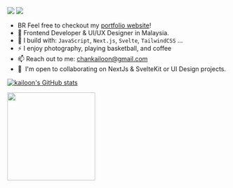 
[<img src="https://img.shields.io/badge/github-%2312100E.svg?&style=for-the-badge&logo=github&logoColor=white&color=black" />](https://github.com/kailoon)
[<img src="https://img.shields.io/badge/linkedin-%230077B5.svg?&style=for-the-badge&logo=linkedin&logoColor=white" />](https://www.linkedin.com/in/kailoon/)

- BR Feel free to checkout my [portfolio website](https://kailoon.com/)!
- 🏢 Frontend Developer & UI/UX Designer in Malaysia.
- 🧰 I build with: `JavaScript`, `Next.js`, `Svelte`, `TailwindCSS` ...
- ⚡ I enjoy photography, playing basketball, and coffee
- 📫 Reach out to me: chankailoon@gmail.com
- 🤝  I'm open to collaborating on NextJs & SvelteKit or UI Design projects.

<a href="http://www.github.com/kailoon"><img src="https://github-readme-stats.vercel.app/api?username=kailoon&show_icons=true&hide=&count_private=true&title_color=0891b2&text_color=ffffff&icon_color=0891b2&bg_color=1c1917&hide_border=true&show_icons=true" alt="kailoon's GitHub stats" /></a>

<a href="https://www.buymeacoffee.com/kailoon"><img src="https://cdn.buymeacoffee.com/buttons/v2/default-yellow.png" width="200" /></a>
<!---
kailoon/kailoon is a ✨ special ✨ repository because its `README.md` (this file) appears on your GitHub profile.
You can click the Preview link to take a look at your changes.
--->
